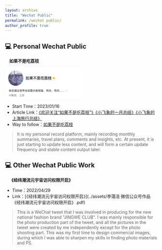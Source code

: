 ```yaml
---
layout: archive
title: "Wechat Public"
permalink: /wechat public/
author_profile: true
---
```



## 💻 Personal Wechat Public
&emsp;**如果不是吃荔枝**

<img src="../images/公众号.png" width = 50%>

- Start Time：2023/01/16
- Article Link：[《欢迎关注“如果不是吃荔枝”》](https://mp.weixin.qq.com/s/1WLU8D43uaqtdg9LMwedmA)[《小飞象的一月总结》](https://mp.weixin.qq.com/s/lUONFGRcEBQS0b6r-3qaVA)[《小飞象的上海旅行总结》](https://mp.weixin.qq.com/s/e0z4xhN8tB2hOtV7Jx5oOg)
- Way to follow：[如果不是吃荔枝](../images/公众号二维码.png)
> It is my personal record platform, mainly recording monthly summaries, travel plans, comments and insights, etc. At present, it is just starting to update less content, and will form a certain update frequency and stable content output later.

## 💻 Other Wechat Public Work
&emsp;**《经纬潮流元宇宙访问权限开启》**
- Time：2022/04/29
- Link：[《经纬潮流元宇宙访问权限开启》](../assets/李蔼洁 微信公众号作品《经纬潮流元宇宙访问权限开启》.pdf)
> This is a WeChat tweet that I was involved in producing for the new national fashion brand "JINGWE CLUB". I was mainly responsible for the photo production part of the tweet, and all the pictures in the tweet were created by me independently except for the photo shooting part. This was my first time to design commercial images, during which I was able to sharpen my skills in finding photo materials and PS.
